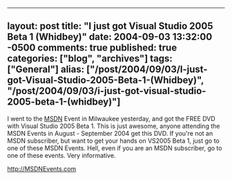   ---
  layout: post
  title: "I just got Visual Studio 2005 Beta 1 (Whidbey)"
  date: 2004-09-03 13:32:00 -0500
  comments: true
  published: true
  categories: ["blog", "archives"]
  tags: ["General"]
  alias: ["/post/2004/09/03/I-just-got-Visual-Studio-2005-Beta-1-(Whidbey)", "/post/2004/09/03/i-just-got-visual-studio-2005-beta-1-(whidbey)"]
  ---
<!-- more -->
<P>I went to the <A title=MSDN href="http://msdn.microsoft.com" target=_blank>MSDN</A> Event in Milwaukee yesterday, and got the FREE DVD with Visual Studio 2005 Beta 1. This is just awesome, anyone attending the MSDN Events in August - September 2004 get this DVD. If you're not an MSDN subscriber, but want to get your hands on VS2005 Beta 1, just go to one of these MSDN Events. Hell, even if you are an MSDN subscriber, go to one of these events. Very informative.</P>
<P><A href="http://MSDNEvents.com">http://MSDNEvents.com</A></P>
